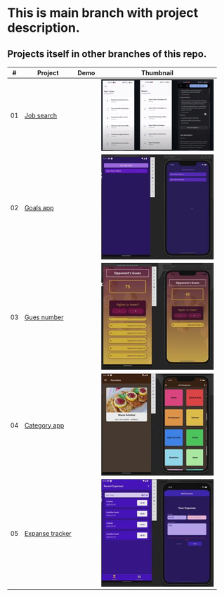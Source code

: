 # This is main branch with project description.
## Projects itself in other branches of this repo.

|  #  | Project  | Demo          |Thumbnail|
| :-: | -------- | ------------- |---------|
|01| [Job search](https://github.com/xml12333/reactNative/tree/01-job-search)| | ![Thumbnail](info/01-job-search/info_thumbnail.jpg)|
|02| [Goals app](https://github.com/xml12333/reactNative/tree/02-goals-app)| | ![Thumbnail](info/02-goals-app/info_thumbnail.jpg)|
|03| [Gues number](https://github.com/xml12333/reactNative/tree/03-gues-number)| | ![Thumbnail](info/03-gues-number/info_thumbnail.jpg)|
|04| [Category app](https://github.com/xml12333/reactNative/tree/04-category-app)| | ![Thumbnail](info/04-category-app/info_thumbnail.jpg)|
|05| [Expanse tracker](https://github.com/xml12333/reactNative/tree/05-expanse-tracker)| | ![Thumbnail](info/05-expanse-tracker/info_thumbnail.jpg)|
